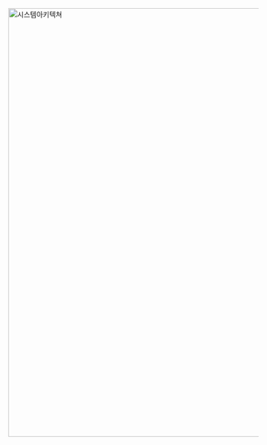 <img width="863" alt="시스템아키텍쳐" src="https://github.com/user-attachments/assets/ff0bfe52-beb4-41e6-a98d-93b3b97e63ee" />
